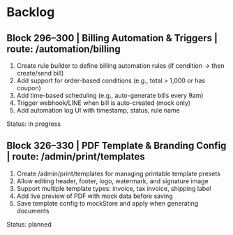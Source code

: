 # Backlog

## Block 296–300 | Billing Automation & Triggers | route: /automation/billing

1. Create rule builder to define billing automation rules (if condition → then create/send bill)
2. Add support for order-based conditions (e.g., total > 1,000 or has coupon)
3. Add time-based scheduling (e.g., auto-generate bills every 9am)
4. Trigger webhook/LINE when bill is auto-created (mock only)
5. Add automation log UI with timestamp, status, rule name

Status: in progress

## Block 326–330 | PDF Template & Branding Config | route: /admin/print/templates
1. Create /admin/print/templates for managing printable template presets
2. Allow editing header, footer, logo, watermark, and signature image
3. Support multiple template types: invoice, tax invoice, shipping label
4. Add live preview of PDF with mock data before saving
5. Save template config to mockStore and apply when generating documents

Status: planned
